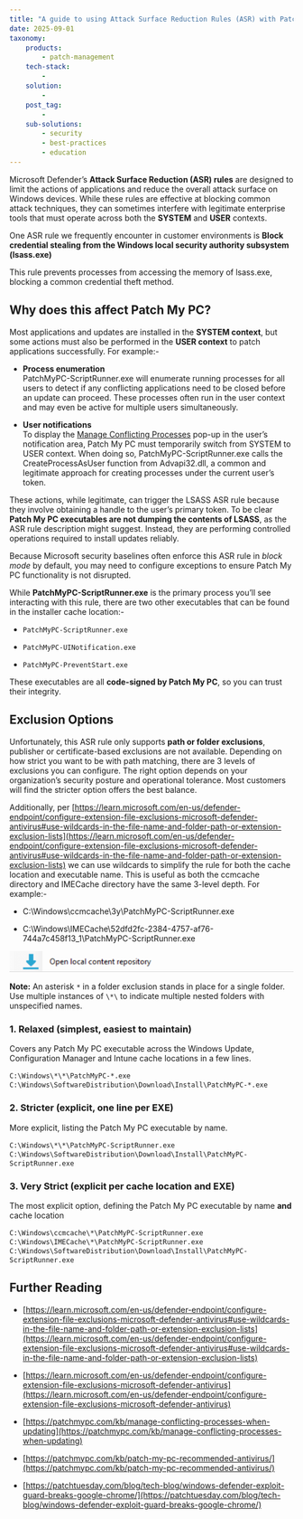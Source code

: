 ```yaml
---
title: "A guide to using Attack Surface Reduction Rules (ASR) with Patch My PC"
date: 2025-09-01
taxonomy:
    products:
        - patch-management
    tech-stack:
        - 
    solution:
        - 
    post_tag:
        - 
    sub-solutions:
        - security
        - best-practices
        - education
---
```


Microsoft Defender’s **Attack Surface Reduction (ASR) rules** are designed to limit the actions of applications and reduce the overall attack surface on Windows devices. While these rules are effective at blocking common attack techniques, they can sometimes interfere with legitimate enterprise tools that must operate across both the **SYSTEM** and **USER** contexts.

One ASR rule we frequently encounter in customer environments is **Block credential stealing from the Windows local security authority subsystem (lsass.exe)**

This rule prevents processes from accessing the memory of lsass.exe, blocking a common credential theft method.

## Why does this affect Patch My PC?

Most applications and updates are installed in the **SYSTEM context**, but some actions must also be performed in the **USER context** to patch applications successfully. For example:-

- **Process enumeration**  
    PatchMyPC-ScriptRunner.exe will enumerate running processes for all users to detect if any conflicting applications need to be closed before an update can proceed. These processes often run in the user context and may even be active for multiple users simultaneously.

- **User notifications**  
    To display the [Manage Conflicting Processes](https://patchmypc.com/kb/manage-conflicting-processes-when-updating/) pop-up in the user’s notification area, Patch My PC must temporarily switch from SYSTEM to USER context. When doing so, PatchMyPC-ScriptRunner.exe calls the CreateProcessAsUser function from Advapi32.dll, a common and legitimate approach for creating processes under the current user’s token.

These actions, while legitimate, can trigger the LSASS ASR rule because they involve obtaining a handle to the user’s primary token. To be clear **Patch My PC executables are not dumping the contents of LSASS**, as the ASR rule description might suggest. Instead, they are performing controlled operations required to install updates reliably.

Because Microsoft security baselines often enforce this ASR rule in _block mode_ by default, you may need to configure exceptions to ensure Patch My PC functionality is not disrupted.

While **PatchMyPC-ScriptRunner.exe** is the primary process you’ll see interacting with this rule, there are two other executables that can be found in the installer cache location:-

- `PatchMyPC-ScriptRunner.exe`

- `PatchMyPC-UINotification.exe`

- `PatchMyPC-PreventStart.exe`

These executables are all **code-signed by Patch My PC**, so you can trust their integrity.

## Exclusion Options

Unfortunately, this ASR rule only supports **path or folder exclusions**, publisher or certificate-based exclusions are not available. Depending on how strict you want to be with path matching, there are 3 levels of exclusions you can configure. The right option depends on your organization’s security posture and operational tolerance. Most customers will find the stricter option offers the best balance.

Additionally, per [https://learn.microsoft.com/en-us/defender-endpoint/configure-extension-file-exclusions-microsoft-defender-antivirus#use-wildcards-in-the-file-name-and-folder-path-or-extension-exclusion-lists](https://learn.microsoft.com/en-us/defender-endpoint/configure-extension-file-exclusions-microsoft-defender-antivirus#use-wildcards-in-the-file-name-and-folder-path-or-extension-exclusion-lists) we can use wildcards to simplify the rule for both the cache location and executable name. This is useful as both the ccmcache directory and IMECache directory have the same 3-level depth. For example:-

- C:\\Windows\\ccmcache\\3y\\PatchMyPC-ScriptRunner.exe

- C:\\Windows\\IMECache\\52dfd2fc-2384-4757-af76-744a7c458f13\_1\\PatchMyPC-ScriptRunner.exe

![folder depth](/_images/image.png "folder depth")

**Note:** An asterisk `*` in a folder exclusion stands in place for a single folder. Use multiple instances of `\*\` to indicate multiple nested folders with unspecified names.

### 1\. Relaxed (simplest, easiest to maintain)

Covers any Patch My PC executable across the Windows Update, Configuration Manager and Intune cache locations in a few lines.

```
C:\Windows\*\*\PatchMyPC-*.exe
C:\Windows\SoftwareDistribution\Download\Install\PatchMyPC-*.exe
```

### 2\. Stricter (explicit, one line per EXE)

More explicit, listing the Patch My PC executable by name.

```
C:\Windows\*\*\PatchMyPC-ScriptRunner.exe
C:\Windows\SoftwareDistribution\Download\Install\PatchMyPC-ScriptRunner.exe
```

### 3\. Very Strict (explicit per cache location and EXE)

The most explicit option, defining the Patch My PC executable by name **and** cache location

```
C:\Windows\ccmcache\*\PatchMyPC-ScriptRunner.exe
C:\Windows\IMECache\*\PatchMyPC-ScriptRunner.exe
C:\Windows\SoftwareDistribution\Download\Install\PatchMyPC-ScriptRunner.exe
```

## Further Reading

- [https://learn.microsoft.com/en-us/defender-endpoint/configure-extension-file-exclusions-microsoft-defender-antivirus#use-wildcards-in-the-file-name-and-folder-path-or-extension-exclusion-lists](https://learn.microsoft.com/en-us/defender-endpoint/configure-extension-file-exclusions-microsoft-defender-antivirus#use-wildcards-in-the-file-name-and-folder-path-or-extension-exclusion-lists)

- [https://learn.microsoft.com/en-us/defender-endpoint/configure-extension-file-exclusions-microsoft-defender-antivirus](https://learn.microsoft.com/en-us/defender-endpoint/configure-extension-file-exclusions-microsoft-defender-antivirus)

- [https://patchmypc.com/kb/manage-conflicting-processes-when-updating](https://patchmypc.com/kb/manage-conflicting-processes-when-updating)

- [https://patchmypc.com/kb/patch-my-pc-recommended-antivirus/](https://patchmypc.com/kb/patch-my-pc-recommended-antivirus/)

- [https://patchtuesday.com/blog/tech-blog/windows-defender-exploit-guard-breaks-google-chrome/](https://patchtuesday.com/blog/tech-blog/windows-defender-exploit-guard-breaks-google-chrome/)